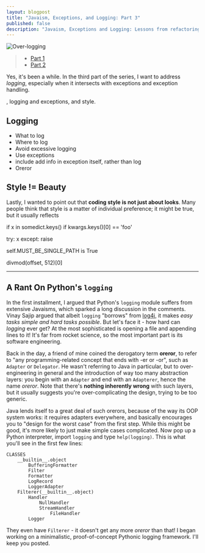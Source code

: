 ```yaml
---
layout: blogpost
title: "Javaism, Exceptions, and Logging: Part 3"
published: false
description: "Javaism, Exceptions and Logging: Lessons from refactoring large codebases. Part 3 of 3"
---
```


<img src="http://tomerfiliba.com/static/res/2012-09-18-Callahans.jpg" class="blog_post_image" title="Over-logging"/>

> * [Part 1](http://tomerfiliba.com/blog/Javaism)
> * [Part 2](http://tomerfiliba.com/blog/On-Exceptions)

Yes, it's been a while.
In the third part of the series, I want to address *logging*, especially when it intersects with
exceptions and exception handling.


, logging and
exceptions, and style.

## Logging ##


* What to log
* Where to log
* Avoid excessive logging
* Use exceptions
* include add info in exception itself, rather than log
* Oreror




## Style != Beauty ##

Lastly, I wanted to point out that **coding style is not just about looks**. Many people think that
style is a matter of individual preference; it might be true, but it usually reflects

if x in somedict.keys()
if kwargs.keys()[0] == 'foo'

try:
    x
except:
    raise

self.MUST_BE_SINGLE_PATH is True

divmod(offset, 512)[0]

---------------------------------------------------------------------------------------------------

## A Rant On Python's ``logging`` ##

In the first installment, I argued that Python's ``logging`` module suffers from extensive
Javaisms, which sparked a long discussion in the comments. Vinay Sajip argued that albeit
``logging`` "borrows" from [log4j](http://en.wikipedia.org/wiki/Log4j), it makes *easy tasks simple
and hard tasks possible*. But let's face it - how hard can *logging* ever get? At the most
sophisticated
is opening a file and appending lines to it! It's far from rocket science, so the most important
part is its software engineering.

Back in the day, a friend of mine coined the derogatory term **oreror**, to refer to "any
programming-related concept that ends with -er or -or", such as ``Adapter`` or ``Delegator``.
He wasn't referring to Java in particular, but to over-engineering in general and the introduction
of way too many abstraction layers: you begin with an ``Adapter`` and end with an ``Adapterer``, 
hence the name *oreror*. Note that there's **nothing inherently wrong** with such layers, but it 
usually suggests you're over-complicating the design, trying to be too generic.

Java lends itself to a great deal of such orerors, because of the way its OOP system works: it
requires adapters everywhere, and basically encourages you to "design for the worst case" from the
first step. While this might be good, it's more likely to just make simple cases complicated.
Now pop up a Python interpreter, import ``logging`` and type ``help(logging)``. This is what you'll
see in the first few lines:

    CLASSES
        __builtin__.object
            BufferingFormatter
            Filter
            Formatter
            LogRecord
            LoggerAdapter
        Filterer(__builtin__.object)
            Handler
                NullHandler
                StreamHandler
                    FileHandler
            Logger

They even have ``Filterer`` - it doesn't get any more *oreror* than that! I began working on a
minimalistic, proof-of-concept Pythonic logging framework. I'll keep you posted.